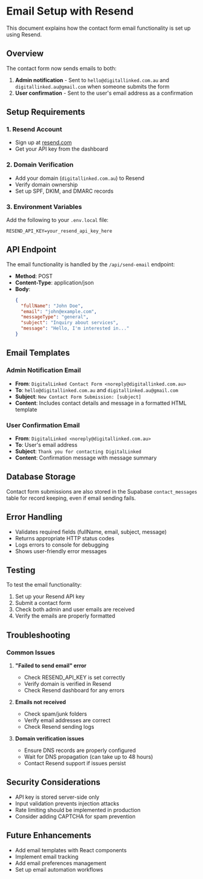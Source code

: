 # Email Setup with Resend

This document explains how the contact form email functionality is set up using Resend.

## Overview

The contact form now sends emails to both:
1. **Admin notification** - Sent to `hello@digitallinked.com.au` and `digitallinked.au@gmail.com` when someone submits the form
2. **User confirmation** - Sent to the user's email address as a confirmation

## Setup Requirements

### 1. Resend Account
- Sign up at [resend.com](https://resend.com)
- Get your API key from the dashboard

### 2. Domain Verification
- Add your domain (`digitallinked.com.au`) to Resend
- Verify domain ownership
- Set up SPF, DKIM, and DMARC records

### 3. Environment Variables
Add the following to your `.env.local` file:

```env
RESEND_API_KEY=your_resend_api_key_here
```

## API Endpoint

The email functionality is handled by the `/api/send-email` endpoint:

- **Method**: POST
- **Content-Type**: application/json
- **Body**: 
  ```json
  {
    "fullName": "John Doe",
    "email": "john@example.com",
    "messageType": "general",
    "subject": "Inquiry about services",
    "message": "Hello, I'm interested in..."
  }
  ```

## Email Templates

### Admin Notification Email
- **From**: `DigitalLinked Contact Form <noreply@digitallinked.com.au>`
- **To**: `hello@digitallinked.com.au` and `digitallinked.au@gmail.com`
- **Subject**: `New Contact Form Submission: [subject]`
- **Content**: Includes contact details and message in a formatted HTML template

### User Confirmation Email
- **From**: `DigitalLinked <noreply@digitallinked.com.au>`
- **To**: User's email address
- **Subject**: `Thank you for contacting DigitalLinked`
- **Content**: Confirmation message with message summary

## Database Storage

Contact form submissions are also stored in the Supabase `contact_messages` table for record keeping, even if email sending fails.

## Error Handling

- Validates required fields (fullName, email, subject, message)
- Returns appropriate HTTP status codes
- Logs errors to console for debugging
- Shows user-friendly error messages

## Testing

To test the email functionality:

1. Set up your Resend API key
2. Submit a contact form
3. Check both admin and user emails are received
4. Verify the emails are properly formatted

## Troubleshooting

### Common Issues

1. **"Failed to send email" error**
   - Check RESEND_API_KEY is set correctly
   - Verify domain is verified in Resend
   - Check Resend dashboard for any errors

2. **Emails not received**
   - Check spam/junk folders
   - Verify email addresses are correct
   - Check Resend sending logs

3. **Domain verification issues**
   - Ensure DNS records are properly configured
   - Wait for DNS propagation (can take up to 48 hours)
   - Contact Resend support if issues persist

## Security Considerations

- API key is stored server-side only
- Input validation prevents injection attacks
- Rate limiting should be implemented in production
- Consider adding CAPTCHA for spam prevention

## Future Enhancements

- Add email templates with React components
- Implement email tracking
- Add email preferences management
- Set up email automation workflows
